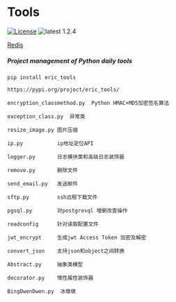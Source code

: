 # Tools
[![License](https://img.shields.io/:license-apache-blue.svg)](https://opensource.org/licenses/Apache-2.0)
![latest 1.2.4](https://img.shields.io/badge/latest-1.2.4-green.svg?style=flat)


[Redis](https://eric-jxl.github.io)


##### Project management of Python daily tools
```shell 
pip install eric_tools
```
```
https://pypi.org/project/eric_tools/
```
```
encryption_classmethod.py  Python HMAC+MD5加密签名算法

exception_class.py  异常类

resize_image.py 图片压缩

ip.py           ip地址定位API

logger.py       日志模块类和高级日志装饰器

remove.py       删除文件

send_email.py   发送邮件

sftp.py         ssh远程下载文件

pgsql.py        对postgresql 增删改查操作

readconfig      针对读取配置文件

jwt_encrypt     生成jwt Access Token 加密及解密

convert_json    支持json和object之间转换

Abstract.py     抽象类模型

decorator.py    惰性属性装饰器

BingDwenDwen.py  冰墩墩
```
